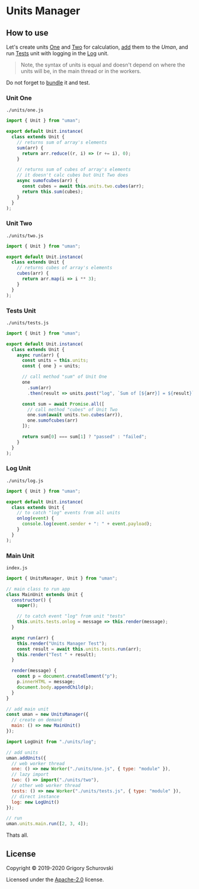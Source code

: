 # Units Manager

## How to use

Let's create units [One](#unit_one) and [Two](#unit_two) for calculation, [add](#unit_main) them to the _Uman_, and run [Tests](#unit_tests) unit with logging in the [Log](#unit_log) unit.

> Note, the syntax of units is equal and doesn't depend on where the units will be, in the main thread or in the workers.

Do not forget to [bundle](howtobundle.md) it and test.

<a name="unit_one"></a>

### Unit One

`./units/one.js`

```javascript
import { Unit } from "uman";

export default Unit.instance(
  class extends Unit {
    // returns sum of array's elements
    sum(arr) {
      return arr.reduce((r, i) => (r += i), 0);
    }

    // returns sum of cubes of array's elements
    // it doesn't calc cubes but Unit Two does
    async sumofcubes(arr) {
      const cubes = await this.units.two.cubes(arr);
      return this.sum(cubes);
    }
  }
);
```

<a name="unit_two"></a>

### Unit Two

`./units/two.js`

```javascript
import { Unit } from "uman";

export default Unit.instance(
  class extends Unit {
    // returns cubes of array's elements
    cubes(arr) {
      return arr.map(i => i ** 3);
    }
  }
);
```

<a name="unit_tests"></a>

### Tests Unit

`./units/tests.js`

```javascript
import { Unit } from "uman";

export default Unit.instance(
  class extends Unit {
    async run(arr) {
      const units = this.units;
      const { one } = units;

      // call method "sum" of Unit One
      one
        .sum(arr)
        .then(result => units.post("log", `Sum of [${arr}] = ${result}`));

      const sum = await Promise.all([
        // call method "cubes" of Unit Two
        one.sum(await units.two.cubes(arr)),
        one.sumofcubes(arr)
      ]);

      return sum[0] === sum[1] ? "passed" : "failed";
    }
  }
);
```

<a name="unit_log"></a>

### Log Unit

`./units/log.js`

```javascript
import { Unit } from "uman";

export default Unit.instance(
  class extends Unit {
    // to catch "log" events from all units
    onlog(event) {
      console.log(event.sender + ": " + event.payload);
    }
  }
);
```

<a name="unit_main"></a>

### Main Unit

`index.js`

```javascript
import { UnitsManager, Unit } from "uman";

// main class to run app
class MainUnit extends Unit {
  constructor() {
    super();

    // to catch event "log" from unit "tests"
    this.units.tests.onlog = message => this.render(message);
  }

  async run(arr) {
    this.render("Units Manager Test");
    const result = await this.units.tests.run(arr);
    this.render("Test " + result);
  }

  render(message) {
    const p = document.createElement("p");
    p.innerHTML = message;
    document.body.appendChild(p);
  }
}

// add main unit
const uman = new UnitsManager({
  // create on demand
  main: () => new MainUnit()
});

import LogUnit from "./units/log";

// add units
uman.addUnits({
  // web worker thread
  one: () => new Worker("./units/one.js", { type: "module" }),
  // lazy import
  two: () => import("./units/two"),
  // other web worker thread
  tests: () => new Worker("./units/tests.js", { type: "module" }),
  // direct instance
  log: new LogUnit()
});

// run
uman.units.main.run([2, 3, 4]);
```

Thats all.

## License

Copyright © 2019-2020 Grigory Schurovski

Licensed under the [Apache-2.0](./../LICENSE) license.

